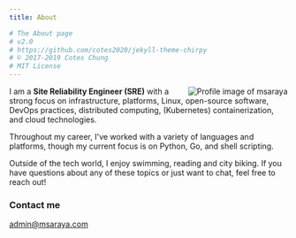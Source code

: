 ```yaml
---
title: About

# The About page
# v2.0
# https://github.com/cotes2020/jekyll-theme-chirpy
# © 2017-2019 Cotes Chung
# MIT License
---
```


<img style="float: right;" src="https://github.com/msaraya.png?size=200" alt="Profile image of msaraya">

I am a **Site Reliability Engineer (SRE)** with a strong focus on infrastructure, platforms, Linux, open-source software, DevOps practices, distributed computing, (Kubernetes) containerization, and cloud technologies.

Throughout my career, I've worked with a variety of languages and platforms, though my current focus is on Python, Go, and shell scripting.

Outside of the tech world, I enjoy swimming, reading and city biking. If you have questions about any of these topics or just want to chat, feel free to reach out!

### Contact me

[admin@msaraya.com](mailto:admin@msaraya.com)
